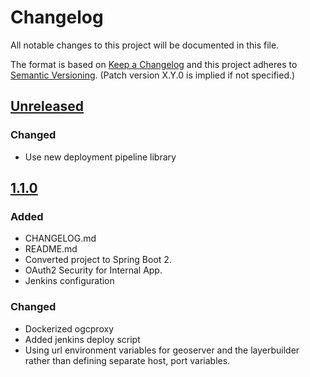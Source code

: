 # Changelog
All notable changes to this project will be documented in this file.

The format is based on [Keep a Changelog](http://keepachangelog.com/en/1.0.0/)
and this project adheres to [Semantic Versioning](http://semver.org/spec/v2.0.0.html). (Patch version X.Y.0 is implied if not specified.)

## [Unreleased](https://github.com/NWQMC/ogcproxy/compare/ogcproxy-1.1.0...master)
### Changed
-  Use new deployment pipeline library

## [1.1.0](https://github.com/NWQMC/ogcproxy/compare/ogcproxy-0.9.1...ogcproxy-1.1.0)
### Added
-   CHANGELOG.md
-   README.md
-   Converted project to Spring Boot 2.
-   OAuth2 Security for Internal App.
-   Jenkins configuration

### Changed
-   Dockerized ogcproxy
-   Added jenkins deploy script
-   Using url environment variables for geoserver and the layerbuilder rather than defining separate host, port variables.